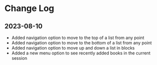 # Change Log
## 2023-08-10
- Added navigation option to move to the top of a list from any point
- Added navigation option to move to the bottom of a list from any point
- Added navigation option to move up and down a list in blocks
- Added a new menu option to see recently added books in the current session


